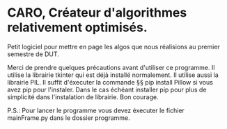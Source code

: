 # CARO, Créateur d'algorithmes relativement optimisés.
<p>Petit logiciel pour mettre en page les algos que nous réalisions au premier semestre de DUT.</p>


Merci de prendre quelques précautions avant d'utiliser ce programme.
Il utilise la librairie tkinter qui est déjà installé normalement.
Il utilise aussi la librairie PIL.
Il suffit d'éxecuter la commande §§ pip install Pillow si vous avez pip pour l'instaler.
Dans le cas échéant installer pip pour plus de simplicité dans l'instalation de librairie.
Bon courage.

P.S.: Pour lancer le programme vous devez éxecuter le fichier mainFrame.py dans le dossier programme.
